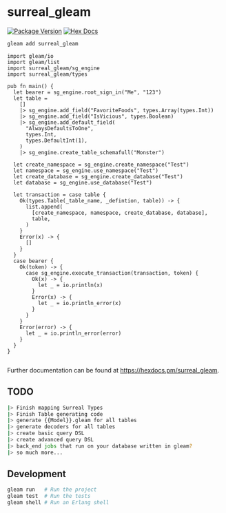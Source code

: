 # surreal_gleam

[![Package Version](https://img.shields.io/hexpm/v/surreal_gleam)](https://hex.pm/packages/surreal_gleam)
[![Hex Docs](https://img.shields.io/badge/hex-docs-ffaff3)](https://hexdocs.pm/surreal_gleam/)

```sh
gleam add surreal_gleam
```
```gleam
import gleam/io
import gleam/list
import surreal_gleam/sg_engine
import surreal_gleam/types

pub fn main() {
  let bearer = sg_engine.root_sign_in("Me", "123")
  let table =
    []
    |> sg_engine.add_field("FavoriteFoods", types.Array(types.Int))
    |> sg_engine.add_field("IsVicious", types.Boolean)
    |> sg_engine.add_default_field(
      "AlwaysDefaultsToOne",
      types.Int,
      types.DefaultInt(1),
    )
    |> sg_engine.create_table_schemafull("Monster")

  let create_namespace = sg_engine.create_namespace("Test")
  let namespace = sg_engine.use_namespace("Test")
  let create_database = sg_engine.create_database("Test")
  let database = sg_engine.use_database("Test")

  let transaction = case table {
    Ok(types.Table(_table_name, _defintion, table)) -> {
      list.append(
        [create_namespace, namespace, create_database, database],
        table,
      )
    }
    Error(x) -> {
      []
    }
  }
  case bearer {
    Ok(token) -> {
      case sg_engine.execute_transaction(transaction, token) {
        Ok(x) -> {
          let _ = io.println(x)
        }
        Error(x) -> {
          let _ = io.println_error(x)
        }
      }
    }
    Error(error) -> {
      let _ = io.println_error(error)
    }
  }
}


```



Further documentation can be found at <https://hexdocs.pm/surreal_gleam>.

## TODO
```sh
|> Finish mapping Surreal Types
|> Finish Table generating code
|> generate {{Model}}.gleam for all tables
|> generate decoders for all tables
|> create basic query DSL
|> create advanced query DSL
|> back_end jobs that run on your database written in gleam?
|> so much more...
```
## Development

```sh
gleam run   # Run the project
gleam test  # Run the tests
gleam shell # Run an Erlang shell
```
